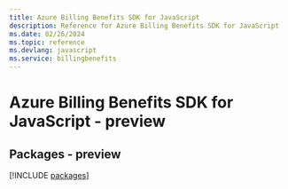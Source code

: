 ```yaml
---
title: Azure Billing Benefits SDK for JavaScript
description: Reference for Azure Billing Benefits SDK for JavaScript
ms.date: 02/26/2024
ms.topic: reference
ms.devlang: javascript
ms.service: billingbenefits
---
```

# Azure Billing Benefits SDK for JavaScript - preview
## Packages - preview
[!INCLUDE [packages](billing-benefits-index.md)]